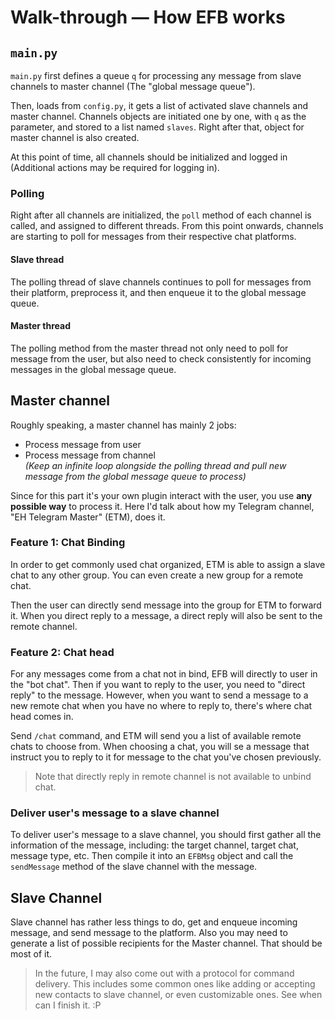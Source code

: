 # Walk-through — How EFB works

## `main.py`
`main.py` first defines a queue `q` for processing any message from slave channels to master channel (The "global message queue").

Then, loads from `config.py`, it gets a list of activated slave channels and master channel. Channels objects are initiated one by one, with `q` as the parameter, and stored to a list named `slaves`. Right after that, object for master channel is also created.

At this point of time, all channels should be initialized and logged in (Additional actions may be required for logging in).

### Polling
Right after all channels are initialized, the `poll` method of each channel is called, and assigned to different threads. From this point onwards, channels are starting to poll for messages from their respective chat platforms.

#### Slave thread
The polling thread of slave channels continues to poll for messages from their platform, preprocess it, and then enqueue it to the global message queue.

#### Master thread
The polling method from the master thread not only need to poll for message from the user, but also need to check consistently for incoming messages in the global message queue.

## Master channel
Roughly speaking, a master channel has mainly 2 jobs:
* Process message from user
* Process message from channel  
  _(Keep an infinite loop alongside the polling thread and pull new message from the global message queue to process)_

Since for this part it's your own plugin interact with the user, you use __any possible way__ to process it. Here I'd talk about how my Telegram channel, "EH Telegram Master" (ETM), does it.

### Feature 1: Chat Binding
In order to get commonly used chat organized, ETM is able to assign a slave chat to any other group. You can even create a new group for a remote chat.

Then the user can directly send message into the group for ETM to forward it. When you direct reply to a message, a direct reply will also be sent to the remote channel.

### Feature 2: Chat head
For any messages come from a chat not in bind, EFB will directly to user in the "bot chat". Then if you want to reply to the user, you need to "direct reply" to the message. However, when you want to send a message to a new remote chat when you have no where to reply to, there's where chat head comes in.

Send `/chat` command, and ETM will send you a list of available remote chats to choose from. When choosing a chat, you will se a message that instruct you to reply to it for message to the chat you've chosen previously.
> Note that directly reply in remote channel is not available to unbind chat.

### Deliver user's message to a slave channel
To deliver user's message to a slave channel, you should first gather all the information of the message, including: the target channel, target chat, message type, etc. Then compile it into an `EFBMsg` object and call the `sendMessage` method of the slave channel with the message.

## Slave Channel
Slave channel has rather less things to do, get and enqueue incoming message, and send message to the platform. Also you may need to generate a list of possible recipients for the Master channel. That should be most of it.

> In the future, I may also come out with a protocol for command delivery. This includes some common ones like adding or accepting new contacts to slave channel, or even customizable ones. See when can I finish it. :P
